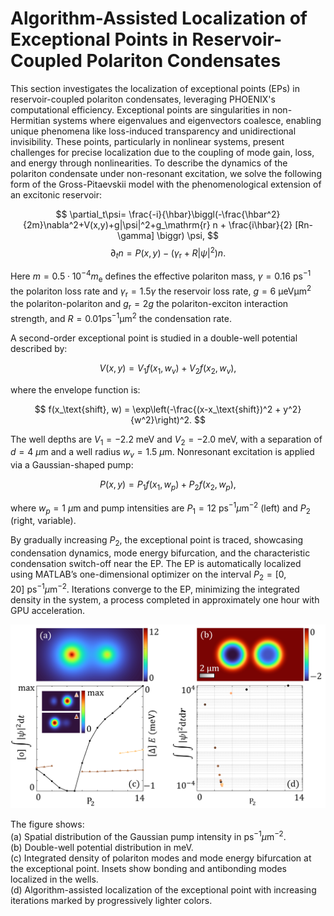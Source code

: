# Algorithm-Assisted Localization of Exceptional Points in Reservoir-Coupled Polariton Condensates

This section investigates the localization of exceptional points (EPs) in reservoir-coupled polariton condensates, leveraging PHOENIX's computational efficiency. Exceptional points are singularities in non-Hermitian systems where eigenvalues and eigenvectors coalesce, enabling unique phenomena like loss-induced transparency and unidirectional invisibility. These points, particularly in nonlinear systems, present challenges for precise localization due to the coupling of mode gain, loss, and energy through nonlinearities. To describe the dynamics of the polariton condensate under non-resonant excitation, we solve the following form of the Gross-Pitaevskii model with the phenomenological extension of an excitonic reservoir:

$$
\partial_t\psi= \frac{-i}{\hbar}\biggl(-\frac{\hbar^2}{2m}\nabla^2+V(x,y)+g|\psi|^2+g_\mathrm{r} n + \frac{i\hbar}{2} [Rn-\gamma] \biggr) \psi,
$$
$$
\partial_t n = P(x,y) - (\gamma_\mathrm{r}+R|\psi|^2)n.
$$

Here $m=0.5\cdot 10^{-4}m_\mathrm{e}$ defines the effective polariton mass, $\gamma=0.16~\mathrm{ps^{-1}}$ the polariton loss rate and $\gamma_\mathrm{r}=1.5\gamma$ the reservoir loss rate, $g=6~\mathrm{\upmu eV\upmu m^2}$ the polariton-polariton and $g_\mathrm{r}=2g$ the polariton-exciton interaction strength, and $R = 0.01 \mathrm{ps^{-1}\upmu m^2}$ the condensation rate.

A second-order exceptional point is studied in a double-well potential described by:

$$
V(x, y) = V_1 f(x_1, w_v) + V_2 f(x_2, w_v),
$$

where the envelope function is:

$$
f(x_\text{shift}, w) = \exp\left(-\frac{(x-x_\text{shift})^2 + y^2}{w^2}\right)^2.
$$

The well depths are $V_1 = -2.2~\text{meV}$ and $V_2 = -2.0~\text{meV}$, with a separation of $d = 4~\mu\text{m}$ and a well radius $w_v = 1.5~\mu\text{m}$. Nonresonant excitation is applied via a Gaussian-shaped pump:

$$
P(x, y) = P_1 f(x_1, w_p) + P_2 f(x_2, w_p),
$$

where $w_p = 1~\mu\text{m}$ and pump intensities are $P_1 = 12~\text{ps}^{-1}\mu\text{m}^{-2}$ (left) and $P_2$ (right, variable). 

By gradually increasing $P_2$, the exceptional point is traced, showcasing condensation dynamics, mode energy bifurcation, and the characteristic condensation switch-off near the EP. The EP is automatically localized using MATLAB’s one-dimensional optimizer on the interval $P_2 = [0, 20]~\text{ps}^{-1}\mu\text{m}^{-2}$. Iterations converge to the EP, minimizing the integrated density in the system, a process completed in approximately one hour with GPU acceleration.

![example2_overview_tc2.png](example2_overview_tc2.png)

The figure shows:  
(a) Spatial distribution of the Gaussian pump intensity in $\text{ps}^{-1}\mu\text{m}^{-2}$.  
(b) Double-well potential distribution in $\text{meV}$.  
(c) Integrated density of polariton modes and mode energy bifurcation at the exceptional point. Insets show bonding and antibonding modes localized in the wells.  
(d) Algorithm-assisted localization of the exceptional point with increasing iterations marked by progressively lighter colors.
